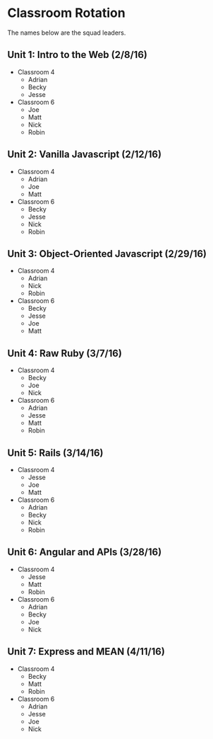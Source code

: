 # Classroom Rotation

The names below are the squad leaders.

## Unit 1: Intro to the Web (2/8/16)

- Classroom 4
  - Adrian
  - Becky
  - Jesse
- Classroom 6
  - Joe
  - Matt
  - Nick
  - Robin

## Unit 2: Vanilla Javascript (2/12/16)

- Classroom 4
  - Adrian
  - Joe
  - Matt
- Classroom 6
  - Becky
  - Jesse
  - Nick
  - Robin

## Unit 3: Object-Oriented Javascript (2/29/16)

- Classroom 4
  - Adrian
  - Nick
  - Robin
- Classroom 6
  - Becky
  - Jesse
  - Joe
  - Matt

## Unit 4: Raw Ruby (3/7/16)

- Classroom 4
  - Becky
  - Joe
  - Nick
- Classroom 6
  - Adrian
  - Jesse
  - Matt
  - Robin

## Unit 5: Rails (3/14/16)

- Classroom 4
  - Jesse
  - Joe
  - Matt
- Classroom 6
  - Adrian
  - Becky
  - Nick
  - Robin

## Unit 6: Angular and APIs (3/28/16)

- Classroom 4
  - Jesse
  - Matt
  - Robin
- Classroom 6
  - Adrian
  - Becky
  - Joe
  - Nick

## Unit 7: Express and MEAN (4/11/16)

- Classroom 4
  - Becky
  - Matt
  - Robin
- Classroom 6
  - Adrian
  - Jesse
  - Joe
  - Nick
